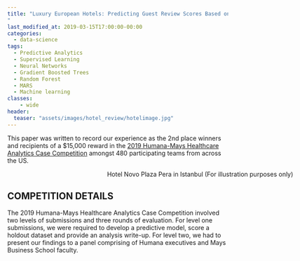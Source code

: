 ```yaml
---
title: "Luxury European Hotels: Predicting Guest Review Scores Based on Hotel Reviews
"
last_modified_at: 2019-03-15T17:00:00-00:00
categories:
  - data-science
tags:
  - Predictive Analytics
  - Supervised Learning
  - Neural Networks
  - Gradient Boosted Trees
  - Random Forest
  - MARS
  - Machine learning 
classes:
    - wide
header:
  teaser: "assets/images/hotel_review/hotelimage.jpg"
---
```


<style>
figcaption {
  text-align: center;
}
</style>

This paper was written to record our experience as the 2nd place winners and recipients of a $15,000 reward in the [2019 Humana-Mays Healthcare Analytics Case Competition](https://www.humanatamuanalytics.com/) amongst 480 participating teams from across the US.

<figure style="width: 800px" class="align-center">
  <img src="{{ site.url }}{{ site.baseurl }}/assets/images/hotel_review/hotelimage.jpg" alt="">
  <figcaption class="align-center"> Hotel Novo Plaza Pera in Istanbul (For illustration purposes only)
</figcaption>
</figure>

## COMPETITION DETAILS 

The 2019 Humana-Mays Healthcare Analytics Case Competition involved two levels of submissions and three rounds of evaluation. For level one submissions, we were required to develop a predictive model, score a holdout dataset and provide an analysis write-up. For level two, we had to present our findings to a panel comprising of Humana executives and Mays Business School faculty.
